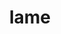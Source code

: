 ---
category: 4-letters
denotation: null
name: lame
reference_link: https://www.etymonline.com/word/lame
root_language: null
root_name: null
title: lame
type: free
word_sums:
- respelling: lame
  sum: 'Lame + '
---